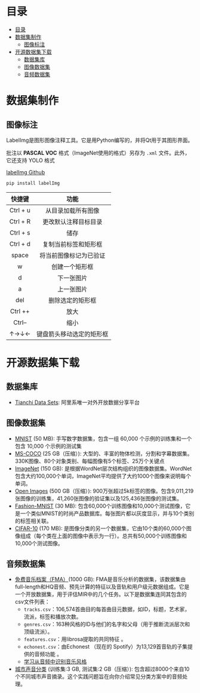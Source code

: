 # 目录
- [目录](#目录)
- [数据集制作](#数据集制作)
  - [图像标注](#图像标注)
- [开源数据集下载](#开源数据集下载)
  - [数据集库](#数据集库)
  - [图像数据集](#图像数据集)
  - [音频数据集](#音频数据集)

# 数据集制作
## 图像标注

<!-- https://blog.csdn.net/Dontla/article/details/102662815 -->
LabelImg是图形图像注释工具。它是用Python编写的，并将Qt用于其图形界面。

批注以 **PASCAL VOC** 格式（ImageNet使用的格式）另存为 `.xml` 文件。此外，它还支持 YOLO 格式

[labelImg Github](https://github.com/tzutalin/labelImg)

```bash
pip install labelImg
```
|  快捷键  |           功能           |
| :------: | :----------------------: |
| Ctrl + u |    从目录加载所有图像    |
| Ctrl + R |   更改默认注释目标目录   |
| Ctrl + s |           储存           |
| Ctrl + d |   复制当前标签和矩形框   |
|  space   |  将当前图像标记为已验证  |
|    w     |      创建一个矩形框      |
|    d     |        下一张图片        |
|    a     |        上一张图片        |
|   del    |     删除选定的矩形框     |
| Ctrl ++  |           放大           |
|  Ctrl–   |           缩小           |
|   ↑→↓←   | 键盘箭头移动选定的矩形框 |
# 开源数据集下载
## 数据集库
- [Tianchi Data Sets](https://tianchi.aliyun.com/dataset): 阿里系唯一对外开放数据分享平台
## 图像数据集
- [MNIST](https://datahack.analyticsvidhya.com/contest/practice-problem-identify-the-digits/?spm=a2c6h.12873639.0.0.52b8f729Cs5pxU) (50 MB): 手写数字数据集，包含一组 60,000 个示例的训练集和一个包含 10,000 个示例的测试集
- [MS-COCO](http://cocodataset.org/?spm=a2c6h.12873639.0.0.52b8f729Cs5pxU#home) (25 GB（压缩）): 大型的、丰富的物体检测，分割和字幕数据集。330K图像、80个对象类别、每幅图像有5个标签、25万个关键点
- [ImageNet](http://www.image-net.org/?spm=a2c6h.12873639.0.0.52b8f729Cs5pxU) (150 GB): 是根据WordNet层次结构组织的图像数据集。WordNet包含大约100,000个单词，ImageNet平均提供了大约1000个图像来说明每个单词。
- [Open Images](https://github.com/openimages/dataset?spm=a2c6h.12873639.0.0.52b8f729Cs5pxU) (500 GB（压缩）): 900万张超过5k标签的图像。包含9,011,219张图像的训练集，41,260张图像的验证集以及125,436张图像的测试集。
- [Fashion-MNIST](https://github.com/zalandoresearch/fashion-mnist?spm=a2c6h.12873639.0.0.52b8f729Cs5pxU) (30 MB): 包含60,000个训练图像和10,000个测试图像，它是一个类似MNIST的时尚产品数据库。每张图片都以灰度显示，并与10个类别的标签相关联。
- [CIFAR-10](http://www.cs.toronto.edu/~kriz/cifar.html?spm=a2c6h.12873639.0.0.52b8f729Cs5pxU) (170 MB): 是图像分类的另一个数据集，它由10个类的60,000个图像组成（每个类在上面的图像中表示为一行）。总共有50,000个训练图像和10,000个测试图像。


## 音频数据集
- [免费音乐档案（FMA）](https://github.com/mdeff/fma?spm=a2c6h.12873639.0.0.52b8f729Cs5pxU)(1000 GB): FMA是音乐分析的数据集，该数据集由full-length和HQ音频、预先计算的特征以及音轨和用户级元数据组成。它是一个开放数据集，用于评估MIR中的几个任务。以下是数据集连同其包含的csv文件列表：
  - `tracks.csv`：106,574首曲目的每首曲目元数据，如ID，标题，艺术家，流派，标签和播放次数。
  - `genres.csv`：163种风格的ID与他们的名字和父母（用于推断流派层次和顶级流派）。
  - `features.csv`：用librosa提取的共同特征 。
  - `echonest.csv`：由Echonest （现在的 Spotify）为13,129首音轨的子集提供的音频功能 。
  - [学习从音频中识别音乐风格](https://arxiv.org/pdf/1803.05337.pdf?spm=a2c6h.12873639.0.0.52b8f729Cs5pxU&file=1803.05337.pdf)
- [城市声音分类](https://datahack.analyticsvidhya.com/contest/practice-problem-urban-sound-classification/?spm=a2c6h.12873639.0.0.52b8f729Cs5pxU) (训练集:3 GB, 测试集:2 GB（压缩）): 包含超过8000个来自10个不同城市声音摘录。这个实践问题旨在向你介绍常见分类方案中的音频处理。

